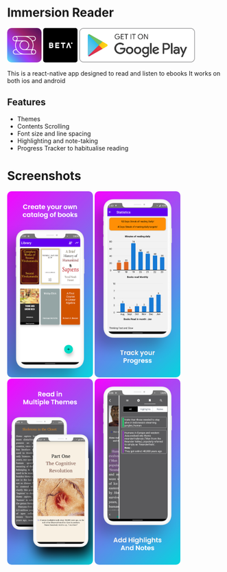 # Immersion Reader
<img src="images/logo.jpg"  alt="drawing" width="80" style="border-radius: 10px;"/>
<img src="images/beta.png" alt="drawing" width="80" style="border-radius: 5px;"/>
<a href="https://play.google.com/store/apps/details?id=com.ebook_reader">
<img src="images/play.png" alt="drawing" width="270" > </a>

This is a react-native app designed to read and listen to ebooks
It works on both ios and android

## Features
* Themes
* Contents Scrolling
* Font size and line spacing
* Highlighting and note-taking
* Progress Tracker to habitualise reading

# Screenshots
<img src="images/1.jpg" alt="drawing" width="200" style="border-radius: 10px;" />
<img src="images/2.jpg" alt="drawing" width="200" style="border-radius: 10px;" />
<img src="images/3.jpg" alt="drawing" width="200" style="border-radius: 10px;" />
<img src="images/4.jpg" alt="drawing" width="200" style="border-radius: 10px;" />
